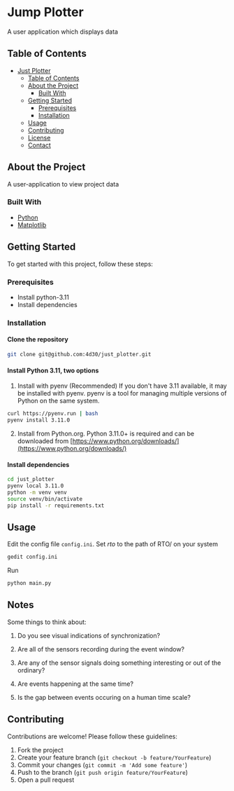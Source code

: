 # Jump Plotter

A user application which displays data

## Table of Contents

- [Just Plotter](#just-plotter)
  - [Table of Contents](#table-of-contents)
  - [About the Project](#about-the-project)
    - [Built With](#built-with)
  - [Getting Started](#getting-started)
    - [Prerequisites](#prerequisites)
    - [Installation](#installation)
  - [Usage](#usage)
  - [Contributing](#contributing)
  - [License](#license)
  - [Contact](#contact)

## About the Project

A user-application to view project data

### Built With

- [Python](https://www.python.org/)
- [Matplotlib](https://matplotlib.org/)

## Getting Started

To get started with this project, follow these steps:

### Prerequisites

- Install python-3.11
- Install dependencies


### Installation

#### Clone the repository
   ```sh
   git clone git@github.com:4d30/just_plotter.git
   ```
#### Install Python 3.11, two options

1. Install with pyenv (Recommended)
If you don't have 3.11 available, it may be installed with pyenv.
pyenv is a tool for managing multiple versions of Python on the same system.

```sh
curl https://pyenv.run | bash
pyenv install 3.11.0
```

2. Install from Python.org. Python 3.11.0+ is required and can be downloaded from [https://www.python.org/downloads/](https://www.python.org/downloads/)

#### Install dependencies
   ```sh
   cd just_plotter
   pyenv local 3.11.0
   python -m venv venv
   source venv/bin/activate
   pip install -r requirements.txt
   ```

## Usage

Edit the config file `config.ini`. Set *rto* to the path of RTO/ on your system 
```sh
gedit config.ini
```
Run
```sh
python main.py
```

## Notes

Some things to think about:

1. Do you see visual indications of synchronization? 

2. Are all of the sensors recording during the event window?

3. Are any of the sensor signals doing something interesting or out of the
   ordinary?

4. Are events happening at the same time?

5. Is the gap between events occuring on a human time scale?

## Contributing

Contributions are welcome! Please follow these guidelines:

1. Fork the project
2. Create your feature branch (`git checkout -b feature/YourFeature`)
3. Commit your changes (`git commit -m 'Add some feature'`)
4. Push to the branch (`git push origin feature/YourFeature`)
5. Open a pull request

